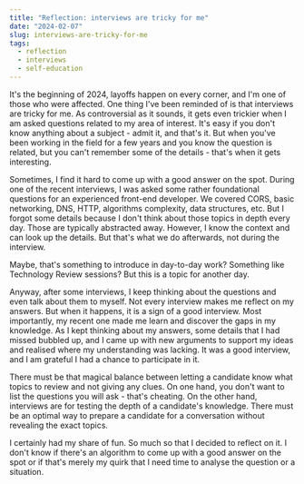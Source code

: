 ```yaml
---
title: "Reflection: interviews are tricky for me"
date: "2024-02-07"
slug: interviews-are-tricky-for-me
tags:
  - reflection
  - interviews
  - self-education
---
```

It's the beginning of 2024, layoffs happen on every corner, and I'm one of those who were affected. One thing I've been reminded of is that interviews are tricky for me. As controversial as it sounds, it gets even trickier when I am asked questions related to my area of interest. It's easy if you don't know anything about a subject - admit it, and that's it. But when you've been working in the field for a few years and you know the question is related, but you can't remember some of the details - that's when it gets interesting.

Sometimes, I find it hard to come up with a good answer on the spot. During one of the recent interviews, I was asked some rather foundational questions for an experienced front-end developer. We covered CORS, basic networking, DNS, HTTP, algorithms complexity, data structures, etc. But I forgot some details because I don't think about those topics in depth every day. Those are typically abstracted away. However, I know the context and can look up the details. But that's what we do afterwards, not during the interview.

Maybe, that's something to introduce in day-to-day work? Something like Technology Review sessions? But this is a topic for another day.

Anyway, after some interviews, I keep thinking about the questions and even talk about them to myself. Not every interview makes me reflect on my answers. But when it happens, it is a sign of a good interview. Most importantly, my recent one made me learn and discover the gaps in my knowledge. As I kept thinking about my answers, some details that I had missed bubbled up, and I came up with new arguments to support my ideas and realised where my understanding was lacking. It was a good interview, and I am grateful I had a chance to participate in it.

There must be that magical balance between letting a candidate know what topics to review and not giving any clues. On one hand, you don't want to list the questions you will ask - that's cheating. On the other hand, interviews are for testing the depth of a candidate's knowledge. There must be an optimal way to prepare a candidate for a conversation without revealing the exact topics.

I certainly had my share of fun. So much so that I decided to reflect on it. I don't know if there's an algorithm to come up with a good answer on the spot or if that's merely my quirk that I need time to analyse the question or a situation.